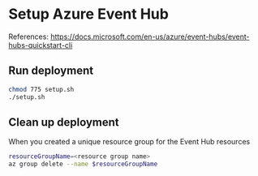 # Setup Azure Event Hub

References:
<https://docs.microsoft.com/en-us/azure/event-hubs/event-hubs-quickstart-cli>

## Run deployment

```sh
chmod 775 setup.sh
./setup.sh
```

## Clean up deployment

When you created a unique resource group for the Event Hub resources

```sh
resourceGroupName=<resource group name>
az group delete --name $resourceGroupName
```